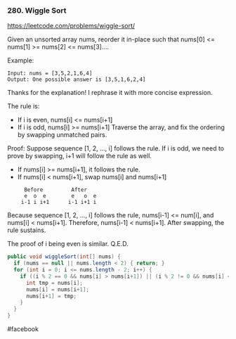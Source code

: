 ### 280. Wiggle Sort

https://leetcode.com/problems/wiggle-sort/

Given an unsorted array nums, reorder it in-place such that nums[0] <= nums[1] >= nums[2] <= nums[3]....

Example:
```
Input: nums = [3,5,2,1,6,4]
Output: One possible answer is [3,5,1,6,2,4]
```

Thanks for the explanation! I rephrase it with more concise expression.

The rule is:

- If i is even, nums[i] <= nums[i+1]
- If i is odd, nums[i] >= nums[i+1]
Traverse the array, and fix the ordering by swapping unmatched pairs.

Proof:
Suppose sequence [1, 2, ..., i] follows the rule.
If i is odd, we need to prove by swapping, i+1 will follow the rule as well.

- If nums[i] >= nums[i+1], it follows the rule.
- If nums[i] < nums[i+1], swap nums[i] and nums[i+1]
  ```
    Before         After
    e  o  e        e   o  e
   i-1 i i+1      i-1 i+1 i
  ```
Because sequence [1, 2, ..., i] follows the rule, nums[i-1] <= num[i], and nums[i] < nums[i+1]. Therefore, nums[i-1] < nums[i+1]. After swapping, the rule sustains.

The proof of i being even is similar. Q.E.D.

```java
public void wiggleSort(int[] nums) {
  if (nums == null || nums.length < 2) { return; }
  for (int i = 0; i <= nums.length - 2; i++) {
    if ((i % 2 == 0 && nums[i] > nums[i+1]) || (i % 2 != 0 && nums[i] < nums[i+1])) {
      int tmp = nums[i];
      nums[i] = nums[i+1];
      nums[i+1] = tmp;
    }
  }
}
```

#facebook